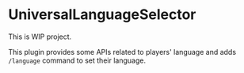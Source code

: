 # UniversalLanguageSelector
This is WIP project.

This plugin provides some APIs related to players' language and adds `/language` command to set their language.
